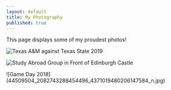 ```yaml
---
layout: default
title: My Photography
published: true
---
```


This page displays some of my proudest photos!

![Texas A&M against Texas State 2019](IMG_6274.png)

![Study Abroad Group in Front of Edinburgh Castle](IMG_5321.png)

![Game Day 2018] (44509504_2082743288454496_4371019480206147584_n.jpg)
